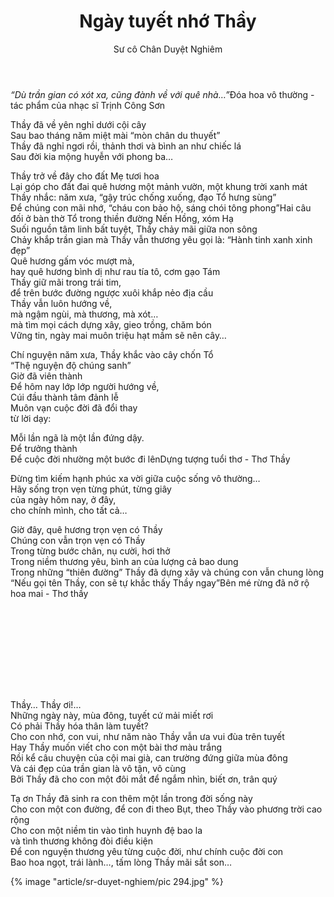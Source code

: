 ﻿---
title: Ngày tuyết nhớ Thầy
author: Sư cô Chân Duyệt Nghiêm
---

*“Dù trần gian có xót xa, cũng đành về với quê nhà…”*<span class="note">Đóa hoa vô thường - tác phẩm của nhạc sĩ Trịnh Công Sơn</span>

<div class="verse"><p>Thầy đã về yên nghỉ dưới cội cây<br/>
Sau bao tháng năm miệt mài “mòn chân du thuyết”<br/>
Thầy đã nghỉ ngơi rồi, thảnh thơi và bình an như chiếc lá <br/>
Sau đời kia mộng huyễn với phong ba…</p>

<p>Thầy trở về đây cho đất Mẹ tươi hoa<br/>
Lại góp cho đất đai quê hương một mảnh vườn, một khung trời xanh mát<br/>
Thầy nhắc: năm xưa, “gậy trúc chống xuống, đạo Tổ hưng sùng”<br/>
Để chúng con mãi nhớ, “cháu con bảo hộ, sáng chói tông phong”<span class="note">Hai câu đối ở bàn thờ Tổ trong thiền đường Nến Hồng, xóm Hạ</span><br/>
Suối nguồn tâm linh bất tuyệt, Thầy chảy mãi giữa non sông<br/>
Chảy khắp trần gian mà Thầy vẫn thương yêu gọi là: “Hành tinh xanh xinh đẹp”<br/>
Quê hương gấm vóc mượt mà,<br/>
hay quê hương bình dị như rau tía tô, cơm gạo Tám<br/>
Thầy giữ mãi trong trái tim,<br/>
để trên bước đường ngược xuôi khắp nẻo địa cầu<br/>
Thầy vẫn luôn hướng về,<br/>
mà ngậm ngùi, mà thương, mà xót…<br/>
mà tìm mọi cách dựng xây, gieo trồng, chăm bón<br/>
Vững tin, ngày mai muôn triệu hạt mầm sẽ nên cây…</p>

<p>Chí nguyện năm xưa, Thầy khắc vào cây chốn Tổ<br/>
“Thệ nguyện độ chúng sanh”<br/>
Giờ đã viên thành<br/>
Để hôm nay lớp lớp người hướng về,<br/>
Cúi đầu thành tâm đảnh lễ<br/>
Muôn vạn cuộc đời đã đổi thay<br/>
từ lời dạy:</p>

<p>Mỗi lần ngã là một lần đứng dậy.<br/>
Để trưởng thành<br/>
Để cuộc đời nhường một bước đi lên<span class="note">Dựng tượng tuổi thơ - Thơ Thầy</span></p>

<p>Đừng tìm kiếm hạnh phúc xa vời giữa cuộc sống vô thường… <br/>
Hãy sống trọn vẹn từng phút, từng giây<br/>
của ngày hôm nay, ở đây,<br/>
cho chính mình, cho tất cả…<br/></p>

<p>Giờ đây, quê hương trọn vẹn có Thầy<br/>
Chúng con vẫn trọn vẹn có Thầy<br/>
Trong từng bước chân, nụ cười, hơi thở<br/>
Trong niềm thương yêu, bình an của lượng cả bao dung<br/>
Trong những “thiên đường” Thầy đã dựng xây và chúng con vẫn chung lòng <br/>
“Nếu gọi tên Thầy, con sẽ tự khắc thấy Thầy ngay”<span class="note">Bên mé rừng đã nở rộ hoa mai - Thơ thầy</span></p></div>


<!-- line up with left spread -->
<div class="verse" style="padding-top: 100pt;"><p>Thầy… Thầy ơi!…<br/>
Những ngày này, mùa đông, tuyết cứ mải miết rơi <br/>
Có phải Thầy hóa thân làm tuyết?<br/>
Cho con nhớ, con vui, như năm nào Thầy vẫn ưa vui đùa trên tuyết <br/>
Hay Thầy muốn viết cho con một bài thơ màu trắng<br/>
Rồi kể câu chuyện của cội mai già, can trường đứng giữa mùa đông <br/>
Và cái đẹp của trần gian là vô tận, vô cùng<br/>
Bởi Thầy đã cho con một đôi mắt để ngắm nhìn, biết ơn, trân quý</p>

<p>Tạ ơn Thầy đã sinh ra con thêm một lần trong đời sống này<br/>
Cho con một con đường, để con đi theo Bụt, theo Thầy vào phương trời cao rộng<br/>
Cho con một niềm tin vào tình huynh đệ bao la<br/>
và tình thương không đòi điều kiện<br/>
Để con nguyện thương yêu từng cuộc đời, như chính cuộc đời con <br/>
Bao hoa ngọt, trái lành…, tấm lòng Thầy mãi sắt son…</p></div>

<div class="article-end"></div>

{% image "article/sr-duyet-nghiem/pic 294.jpg" %}

